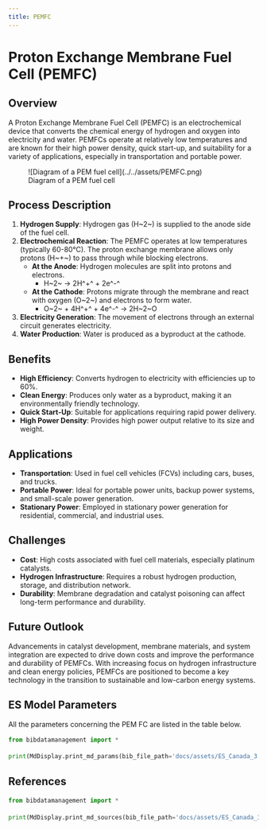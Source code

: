```yaml
---
title: PEMFC
---
```


# Proton Exchange Membrane Fuel Cell (PEMFC)

## Overview

A Proton Exchange Membrane Fuel Cell (PEMFC) is an electrochemical device that converts the chemical energy of hydrogen
and oxygen into electricity and water. PEMFCs operate at relatively low temperatures and are known for their high power
density, quick start-up, and suitability for a variety of applications, especially in transportation and portable power.

<figure markdown="span">
  ![Diagram of a PEM fuel cell](../../assets/PEMFC.png)
  <figcaption>Diagram of a PEM fuel cell</figcaption>
</figure>

## Process Description

1. **Hydrogen Supply**: Hydrogen gas (H~2~) is supplied to the anode side of the fuel cell.
2. **Electrochemical Reaction**: The PEMFC operates at low temperatures (typically 60-80°C). The proton exchange
   membrane allows only protons (H~+~) to pass through while blocking electrons.
    - **At the Anode**: Hydrogen molecules are split into protons and electrons.
        - H~2~ → 2H^+^ + 2e^-^
    - **At the Cathode**: Protons migrate through the membrane and react with oxygen (O~2~) and electrons to form water.
        - O~2~ + 4H^+^ + 4e^-^ → 2H~2~O
3. **Electricity Generation**: The movement of electrons through an external circuit generates electricity.
4. **Water Production**: Water is produced as a byproduct at the cathode.

## Benefits

- **High Efficiency**: Converts hydrogen to electricity with efficiencies up to 60%.
- **Clean Energy**: Produces only water as a byproduct, making it an environmentally friendly technology.
- **Quick Start-Up**: Suitable for applications requiring rapid power delivery.
- **High Power Density**: Provides high power output relative to its size and weight.

## Applications

- **Transportation**: Used in fuel cell vehicles (FCVs) including cars, buses, and trucks.
- **Portable Power**: Ideal for portable power units, backup power systems, and small-scale power generation.
- **Stationary Power**: Employed in stationary power generation for residential, commercial, and industrial uses.

## Challenges

- **Cost**: High costs associated with fuel cell materials, especially platinum catalysts.
- **Hydrogen Infrastructure**: Requires a robust hydrogen production, storage, and distribution network.
- **Durability**: Membrane degradation and catalyst poisoning can affect long-term performance and durability.

## Future Outlook

Advancements in catalyst development, membrane materials, and system integration are expected to drive down costs and
improve the performance and durability of PEMFCs. With increasing focus on hydrogen infrastructure and clean energy
policies, PEMFCs are positioned to become a key technology in the transition to sustainable and low-carbon energy
systems.

## ES Model Parameters

All the parameters concerning the PEM FC are listed in the table
below.

```python exec="on"
from bibdatamanagement import *

print(MdDisplay.print_md_params(bib_file_path='docs/assets/ES_Canada_3.bib',filter_entry='PEMFC'))
```

## References

```python exec="on"
from bibdatamanagement import *

print(MdDisplay.print_md_sources(bib_file_path='docs/assets/ES_Canada_3.bib',filter_entry='PEMFC'))
```
